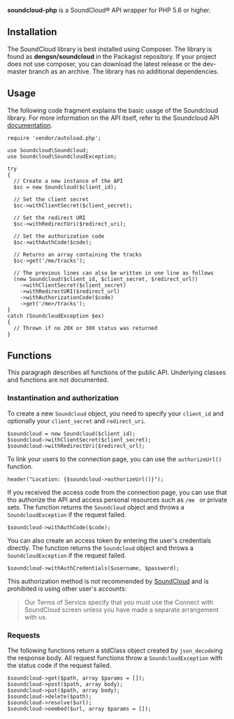 **soundcloud-php** is a SoundCloud® API wrapper for PHP 5.6 or higher. 

## Installation

The SoundCloud library is best installed using Composer. The library is found as **dengsn/soundcloud** in the Packagist repository. If your project does not use composer, you can download the latest release or the dev-master branch as an archive. The library has no additional dependencies.

## Usage

The following code fragment explains the basic usage of the Soundcloud library. For more information on the API itself, refer to the Soundcloud API [documentation](https://developers.soundcloud.com/docs/api/reference).

    require 'vendor/autoload.php';

    use Soundcloud\Soundcloud;
    use Soundcloud\SoundcloudException;
    
    try
    {
      // Create a new instance of the API
      $sc = new Soundcloud($client_id);
      
      // Set the client secret
      $sc->withClientSecret($client_secret);
      
      // Set the redirect URI
      $sc->withRedirectUri($redirect_uri);
      
      // Set the authorization code
      $sc->withAuthCode($code);
      
      // Returns an array containing the tracks
      $sc->get('/me/tracks'); 
      
      // The previous lines can also be written in one line as follows
      (new Soundcloud($client_id, $client_secret, $redirect_url))
        ->withClientSecret($client_secret)
        ->withRedirectURI($redirect_url)
        ->withAuthorizationCode($code)
        ->get('/me>/tracks');
    }
    catch (SoundcloudException $ex)
    {
      // Thrown if no 20X or 30X status was returned
    }

## Functions

This paragraph describes all functions of the public API. Underlying classes and functions are not documented.

### Instantination and authorization

To create a new `Soundcloud` object, you need to specify your `client_id` and optionally your `client_secret` and `redirect_uri`.

    $soundcloud = new Soundcloud($client_id);
    $soundcloud->withClientSecret($client_secret);
    $soundcloud->withRedirectUri($redirect_url);
    
To link your users to the connection page, you can use the `authorizeUrl()` function.

    header("Location: {$soundcloud->authorizeUrl()}");
    
If you received the access code from the connection page, you can use that tho authorize the API and access personal resources such as `/me ` or private sets. The function returns the `Soundcloud` object and throws a `SoundcloudException` if the request failed.

    $soundcloud->withAuthCode($code);
    
You can also create an access token by entering the user's credentials directly. The function returns the `Soundcloud` object and throws a `SoundcloudException` if the request failed.

    $soundcloud->withAuthCredentials($username, $password);

This authorization method is not recommended by [SoundCloud](https://developers.soundcloud.com/docs/api/guide#authentication) and is prohibited is using other user's accounts:
> Our Terms of Service specify that you must use the Connect with SoundCloud screen unless you have made a separate arrangement with us.

### Requests

The following functions return a stdClass object created by `json_decode`ing the response body. All request functions throw a `SoundcloudException` with the status code if the request failed.

    $soundcloud->get($path, array $params = []);
    $soundcloud->post($path, array body);
    $soundcloud->put($path, array body);
    $soundcloud->delete($path);
    $soundcloud->resolve($url);
    $soundcloud->oembed($url, array $params = []);
